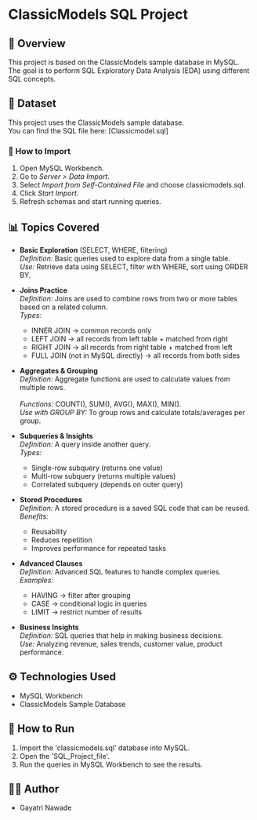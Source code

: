 # ClassicModels SQL Project  

## 📌 Overview
This project is based on the ClassicModels sample database in MySQL.  
The goal is to perform SQL Exploratory Data Analysis (EDA) using different SQL concepts.  

## 📂 Dataset
This project uses the ClassicModels sample database.  
You can find the SQL file here: [Classicmodel.sql] 

### 🔹 How to Import
1. Open MySQL Workbench.  
2. Go to *Server > Data Import*.  
3. Select *Import from Self-Contained File* and choose classicmodels.sql.  
4. Click *Start Import*.  
5. Refresh schemas and start running queries.






## 📊 Topics Covered
- **Basic Exploration** (SELECT, WHERE, filtering) <br>
  *Definition:* Basic queries used to explore data from a single table. <br> 
  *Use:* Retrieve data using SELECT, filter with WHERE, sort using ORDER BY.
  
- **Joins Practice** <br>
  *Definition:* Joins are used to combine rows from two or more tables based on a related column.  <br>
  *Types:* 
  - INNER JOIN → common records only  
  - LEFT JOIN → all records from left table + matched from right  
  - RIGHT JOIN → all records from right table + matched from left  
  - FULL JOIN (not in MySQL directly) → all records from both sides
    
- **Aggregates & Grouping** <br>
  *Definition:* Aggregate functions are used to calculate values from multiple rows.<br>  
  *Functions:* COUNT(), SUM(), AVG(), MAX(), MIN(). <br>
  *Use with GROUP BY:* To group rows and calculate totals/averages per group.  
  
- **Subqueries & Insights** <br>
 *Definition:* A query inside another query.  <br>
 *Types:*  
  - Single-row subquery (returns one value)  
  - Multi-row subquery (returns multiple values)  
  - Correlated subquery (depends on outer query)
   
- **Stored Procedures** <br>
*Definition:* A stored procedure is a saved SQL code that can be reused.  <br>
*Benefits:*  
  - Reusability  
  - Reduces repetition  
  - Improves performance for repeated tasks
  
- **Advanced Clauses** <br>
*Definition:* Advanced SQL features to handle complex queries.  <br>
*Examples:*  
  - HAVING → filter after grouping  
  - CASE → conditional logic in queries  
  - LIMIT → restrict number of results

- **Business Insights** <br>
*Definition:* SQL queries that help in making business decisions. <br>
*Use:* Analyzing revenue, sales trends, customer value, product performance.  <br>


## ⚙️ Technologies Used
- MySQL Workbench
- ClassicModels Sample Database

## 🚀 How to Run
1. Import the 'classicmodels.sql' database into MySQL.
2. Open the 'SQL_Project_file'.
4. Run the queries in MySQL Workbench to see the results.

## 👩‍💻 Author
- Gayatri Nawade
